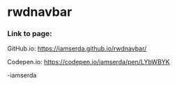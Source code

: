 # rwdnavbar


### Link to page:
GitHub.io:
https://iamserda.github.io/rwdnavbar/

Codepen.io:
https://codepen.io/iamserda/pen/LYbWBYK

-iamserda
